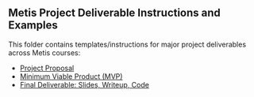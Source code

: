 ## Metis Project Deliverable Instructions and Examples

This folder contains templates/instructions for major project deliverables across Metis courses:
* [Project Proposal](./project_proposal.md)
* [Minimum Viable Product (MVP)](./mvp.md)
* [Final Deliverable: Slides, Writeup, Code](./final_deliverable.md)
